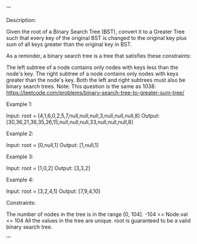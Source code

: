 '''

Description:

Given the root of a Binary Search Tree (BST), convert it to a Greater Tree such that every key of the original BST is changed to the original key plus sum of all keys greater than the original key in BST.

As a reminder, a binary search tree is a tree that satisfies these constraints:

The left subtree of a node contains only nodes with keys less than the node's key.
The right subtree of a node contains only nodes with keys greater than the node's key.
Both the left and right subtrees must also be binary search trees.
Note: This question is the same as 1038: https://leetcode.com/problems/binary-search-tree-to-greater-sum-tree/

 

Example 1:


Input: root = [4,1,6,0,2,5,7,null,null,null,3,null,null,null,8]
Output: [30,36,21,36,35,26,15,null,null,null,33,null,null,null,8]



Example 2:

Input: root = [0,null,1]
Output: [1,null,1]



Example 3:

Input: root = [1,0,2]
Output: [3,3,2]



Example 4:

Input: root = [3,2,4,1]
Output: [7,9,4,10]
 

Constraints:

The number of nodes in the tree is in the range [0, 104].
-104 <= Node.val <= 104
All the values in the tree are unique.
root is guaranteed to be a valid binary search tree.

'''


